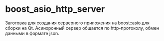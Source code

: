 # boost_asio_http_server

Заготовка для создания серверного приложения на boost::asio для сборки на Qt.
Асинхронный сервер общается по http-протоколу, обмен данными в формате json.
